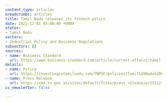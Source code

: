```yaml
---
content_type: articles
breadcrumbs: articles
title: Tamil Nadu releases its fintech policy
date: 2021-12-01 05:00:00 +0000
states:
- Tamil Nadu
sectors:
- Industrial Policy and Business Regulations
subsectors: []
sources:
- name: Business Standard
  url: https://www.business-standard.com/article/current-affairs/tamil-nadu-govt-signs-59-mous-for-projects-worth-rs-35-208-crore-121112300915_1.html
details:
- name: Policy
  url: https://investingintamilnadu.com/TNPDF/policies/Tamil%20Nadu%20FinTech%20Policy%202021%20Final%20Web%20Copy%20(1).pdf
- name: Press Release
  url: https://cms.tn.gov.in/sites/default/files/press_release/pr231121_1179.pdf
is_newsletter: false

---
```

